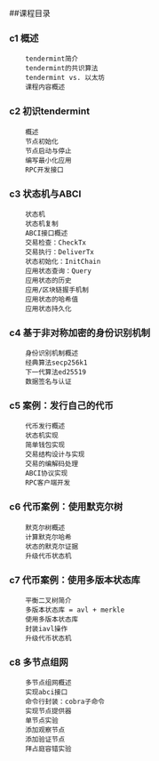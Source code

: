 ##课程目录
### c1 概述
 		tendermint简介
 		tendermint的共识算法
 		tendermint vs. 以太坊
 		课程内容概述
### c2 初识tendermint
 		概述
 		节点初始化
 		节点启动与停止
 		编写最小化应用
 		RPC开发接口
### c3 状态机与ABCI
 		状态机
 		状态机复制
 		ABCI接口概述
 		交易检查：CheckTx
 		交易执行：DeliverTx
 		状态初始化：InitChain
 		应用状态查询：Query
 		应用状态的历史
 		应用/区块链握手机制
 		应用状态的哈希值
 		应用状态持久化
### c4 基于非对称加密的身份识别机制
 		身份识别机制概述
 		经典算法secp256k1
 		下一代算法ed25519
 		数据签名与认证
### c5 案例：发行自己的代币
 		代币发行概述
 		状态机实现
 		简单钱包实现
 		交易结构设计与实现
 		交易的编解码处理
 		ABCI协议实现
 		RPC客户端开发
### c6 代币案例：使用默克尔树
 		默克尔树概述
 		计算默克尔哈希
 		状态的默克尔证据
 		升级代币状态机
### c7 代币案例：使用多版本状态库
 		平衡二叉树简介
 		多版本状态库 = avl + merkle
 		使用多版本状态库
 		封装iavl操作
 		升级代币状态机
### c8 多节点组网
 		多节点组网概述
 		实现abci接口
 		命令行封装：cobra子命令
 		实现节点提供器
 		单节点实验
 		添加观察节点
 		添加验证节点
 		拜占庭容错实验
 